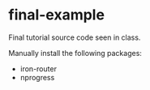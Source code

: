 final-example
=============

Final tutorial source code seen in class.

Manually install the following packages:
- iron-router
- nprogress


